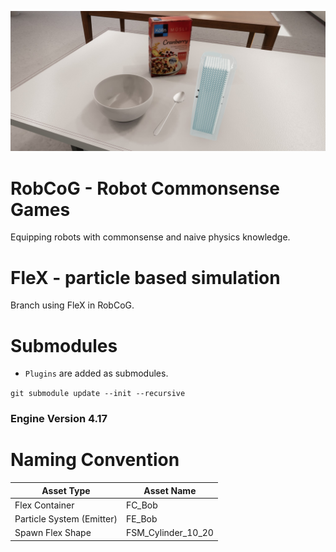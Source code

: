 [![](Documentation/Img/FleX.jpg)](https://vimeo.com/246255922)

# RobCoG - **Rob**ot **Co**mmonsense **G**ames 

Equipping robots with commonsense and naive physics knowledge.

# FleX - particle based simulation

Branch using FleX in RobCoG.

# Submodules

 * ```Plugins``` are added as submodules.

```git submodule update --init --recursive```

### Engine Version 4.17 

# Naming Convention

| Asset Type               | Asset Name                                                 |
| -----------------------  | ---------------------------------------------------------- |
| Flex Container           | FC_Bob                                                     |
| Particle System (Emitter)| FE_Bob                                                     |
| Spawn Flex Shape         | FSM_Cylinder_10_20                                         |
